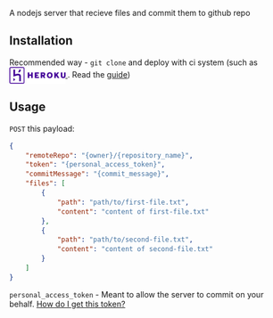 A nodejs server that recieve files and commit them to github repo

## Installation

Recommended way - `git clone` and deploy with ci system (such as
<a href="https://heroku.com" target="_blank">
  <img style="height: 30px; vertical-align: middle" src="assets/heroku-logo.svg" alt="heroku" />
</a>.
Read the <a href="https://devcenter.heroku.com/articles/github-integration" target="_blank">guide</a>)

## Usage

`POST` this payload:

```json
{
	"remoteRepo": "{owner}/{repository_name}",
	"token": "{personal_access_token}",
	"commitMessage": "{commit_message}",
	"files": [
		{
			"path": "path/to/first-file.txt",
			"content": "content of first-file.txt"
		},
		{
			"path": "path/to/second-file.txt",
			"content": "content of second-file.txt"
		}
	]
}
```

`personal_access_token` - Meant to allow the server to commit on your behalf. <a href="https://help.github.com/articles/creating-a-personal-access-token-for-the-command-line/" target="_blank">How do I get this token?</a>